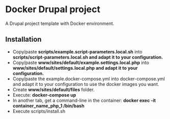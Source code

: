 # Docker Drupal project

A Drupal project template with Docker environment.

## Installation

* Copy/paste **scripts/example.script-parameters.local.sh** into **scripts/script-parameters.local.sh and adapt it to your configuration.**
* Copy/paste **www/sites/default/example.settings.local.php** into **www/sites/default/settings.local.php and adapt it to your configuration.**
* Copy/paste the example.docker-compose.yml into docker-compose.yml and adapt it to your configuration to use the docker images you want.
* Create **www/sites/default/files** folder.
* Execute: **docker-compose up**
* In another tab, get a command-line in the container: **docker exec -it container_name_php_1 /bin/bash**
* Execute scripts/install.sh
